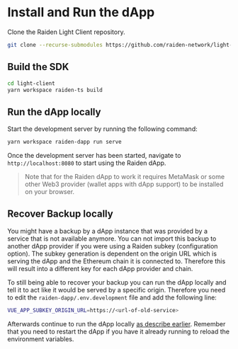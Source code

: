 # Install and Run the dApp

Clone the Raiden Light Client repository.

```bash
git clone --recurse-submodules https://github.com/raiden-network/light-client.git
```

## Build the SDK

```bash
cd light-client
yarn workspace raiden-ts build
```

## Run the dApp locally

Start the development server by running the following command:

```bash
yarn workspace raiden-dapp run serve
```

Once the development server has been started, navigate to `http://localhost:8080` to start using the Raiden dApp.

> Note that for the Raiden dApp to work it requires MetaMask or some other Web3 provider (wallet apps with dApp support) to be installed on your browser.

## Recover Backup locally

You might have a backup by a dApp instance that was provided by a service that
is not available anymore. You can not import this backup to another dApp
provider if you were using a Raiden subkey (configuration option). The subkey
generation is dependent on the origin URL which is serving the dApp and the
Ethereum chain it is connected to. Therefore this will result into a different
key for each dApp provider and chain.

To still being able to recover your backup you can run the dApp locally and tell
it to act like it would be served by a specific origin. Therefore you need to
edit the `raiden-dapp/.env.development` file and add the following line:

```sh
VUE_APP_SUBKEY_ORIGIN_URL=https://<url-of-old-service>
```

Afterwards continue to run the dApp locally [as describe
earlier](#install-and-run-the-dapp). Remember that you need to restart the dApp
if you have it already running to reload the environment variables.
